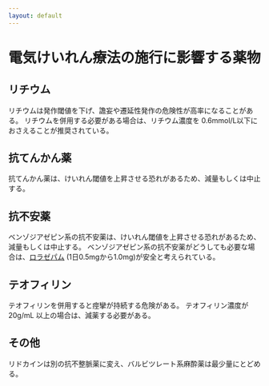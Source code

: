 ```yaml
---
layout: default
---
```


# 電気けいれん療法の施行に影響する薬物


## リチウム

リチウムは発作閾値を下げ、譫妄や遷延性発作の危険性が高率になることがある。
リチウムを併用する必要がある場合は、リチウム濃度を 0.6mmol/L以下におさえることが推奨されている。

## 抗てんかん薬

抗てんかん薬は、けいれん閾値を上昇させる恐れがあるため、減量もしくは中止する。

## 抗不安薬

ベンゾジアゼピン系の抗不安薬は、けいれん閾値を上昇させる恐れがあるため、減量もしくは中止する。
ベンゾジアゼピン系の抗不安薬がどうしても必要な場合は、[ロラゼパム](http://www.info.pmda.go.jp/go/pack/1124022F1067_2_05/) (1日0.5mgから1.0mg)が安全と考えられている。

## テオフィリン

テオフィリンを併用すると痙攣が持続する危険がある。
テオフィリン濃度が 20g/mL 以上の場合は、減薬する必要がある。

## その他

リドカインは別の抗不整脈薬に変え、バルビツレート系麻酔薬は最少量にとどめる。
